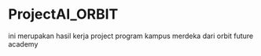 # ProjectAI_ORBIT
ini merupakan hasil kerja project program kampus merdeka dari orbit future academy
